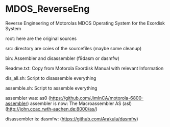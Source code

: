 # MDOS_ReverseEng
Reverse Engineering of Motorolas MDOS Operating System for the Exordisk System

root: here are the original sources

src: directory are coies of the sourcefiles (maybe some cleanup)

bin: Assembler and disassembler (f9dasm or dasmfw)

Readme.txt: Copy from Motorola Exordisk Manual with relevant Information

dis_all.sh: Script to disassemble everything

assemble.sh: Script to assemble everything

assembler was: as0 (https://github.com/JimInCA/motorola-6800-assembler)
assembler is now: The Macroassembler AS (asl) (http://john.ccac.rwth-aachen.de:8000/as/)

disassembler is: dasmfw: (https://github.com/Arakula/dasmfw)


